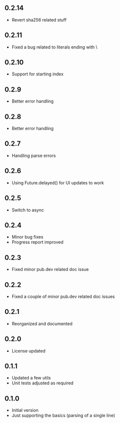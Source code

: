## 0.2.14

* Revert sha256 related stuff

## 0.2.11

* Fixed a bug related to literals ending with \\

## 0.2.10

* Support for starting index

## 0.2.9

* Better error handling

## 0.2.8

* Better error handling

## 0.2.7

* Handling parse errors

## 0.2.6

* Using Future.delayed() for UI updates to work

## 0.2.5

* Switch to async

## 0.2.4

* Minor bug fixes
* Progress report improved

## 0.2.3

* Fixed minor pub.dev related doc issue

## 0.2.2

* Fixed a couple of minor pub.dev related doc issues

## 0.2.1

* Reorganized and documented

## 0.2.0

* License updated

## 0.1.1

* Updated a few utils
* Unit tests adjusted as required

## 0.1.0

* Initial version
* Just supporting the basics (parsing of a single line)
